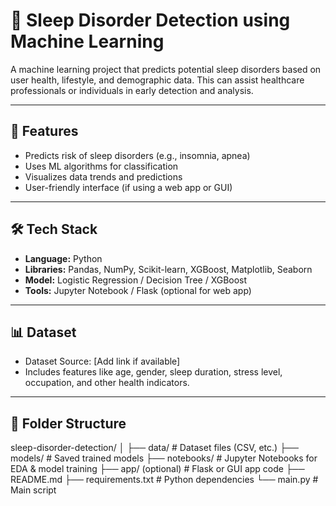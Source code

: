 # 🧠 Sleep Disorder Detection using Machine Learning

A machine learning project that predicts potential sleep disorders based on user health, lifestyle, and demographic data. This can assist healthcare professionals or individuals in early detection and analysis.

---

## 🚀 Features

- Predicts risk of sleep disorders (e.g., insomnia, apnea)
- Uses ML algorithms for classification
- Visualizes data trends and predictions
- User-friendly interface (if using a web app or GUI)

---

## 🛠️ Tech Stack

- **Language:** Python
- **Libraries:** Pandas, NumPy, Scikit-learn, XGBoost, Matplotlib, Seaborn
- **Model:** Logistic Regression / Decision Tree / XGBoost
- **Tools:** Jupyter Notebook / Flask (optional for web app)

---

## 📊 Dataset

- Dataset Source: [Add link if available]
- Includes features like age, gender, sleep duration, stress level, occupation, and other health indicators.

---

## 📁 Folder Structure

sleep-disorder-detection/ │ ├── data/ # Dataset files (CSV, etc.) ├── models/ # Saved trained models ├── notebooks/ # Jupyter Notebooks for EDA & model training ├── app/ (optional) # Flask or GUI app code ├── README.md ├── requirements.txt # Python dependencies └── main.py # Main script 
